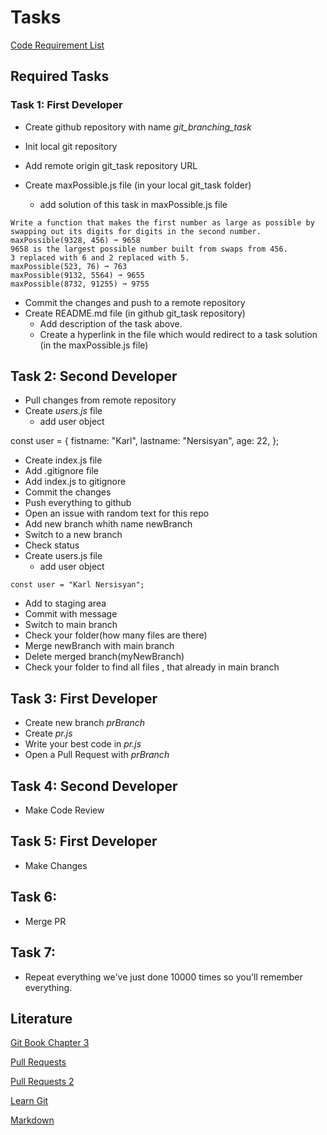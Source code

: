 # Tasks

[Code Requirement List](https://docs.google.com/document/d/1ruDwdOAXNmJ1WVu5gevdJzh9nbjchpPxpOtAEBbqdrs/edit)

## Required Tasks

### Task 1: First Developer

- Create github repository with name _git_branching_task_

- Init local git repository

- Add remote origin git_task repository URL

- Create maxPossible.js file (in your local git_task folder)

  - add solution of this task in maxPossible.js file

```
Write a function that makes the first number as large as possible by
swapping out its digits for digits in the second number.
maxPossible(9328, 456) ➞ 9658
9658 is the largest possible number built from swaps from 456.
3 replaced with 6 and 2 replaced with 5.
maxPossible(523, 76) ➞ 763
maxPossible(9132, 5564) ➞ 9655
maxPossible(8732, 91255) ➞ 9755

```

- Commit the changes and push to a remote repository
- Create README.md file (in github git_task repository)
  - Add description of the task above.
  - Create a hyperlink in the file which would redirect to a task solution (in the maxPossible.js file)

## Task 2: Second Developer

- Pull changes from remote repository
- Create _users.js_ file
  - add user object

const user = {
fistname: "Karl",
lastname: "Nersisyan",
age: 22,
};

- Create index.js file
- Add .gitignore file
- Add index.js to gitignore
- Commit the changes
- Push everything to github
- Open an issue with random text for this repo
- Add new branch whith name newBranch
- Switch to a new branch
- Check status
- Create users.js file
  - add user object

```
const user = "Karl Nersisyan";
```

- Add to staging area
- Commit with message
- Switch to main branch
- Check your folder(how many files are there)
- Merge newBranch with main branch
- Delete merged branch(myNewBranch)
- Check your folder to find all files , that already in main branch

## Task 3: First Developer

- Create new branch _prBranch_
- Create _pr.js_
- Write your best code in _pr.js_
- Open a Pull Request with _prBranch_

## Task 4: Second Developer

- Make Code Review

## Task 5: First Developer

- Make Changes

## Task 6:

- Merge PR

## Task 7:

- Repeat everything we've just done 10000 times so you'll remember everything.

## Literature

[Git Book Chapter 3](https://git-scm.com/book/en/v2/Git-Branching-Branches-in-a-Nutshell)

[Pull Requests](https://docs.github.com/en/github/collaborating-with-pull-requests/proposing-changes-to-your-work-with-pull-requests/creating-a-pull-request)

[Pull Requests 2](https://www.atlassian.com/git/tutorials/making-a-pull-request)

[Learn Git](https://www.atlassian.com/git/tutorials/learn-git-with-bitbucket-cloud)

[Markdown](https://www.markdownguide.org/basic-syntax/)
